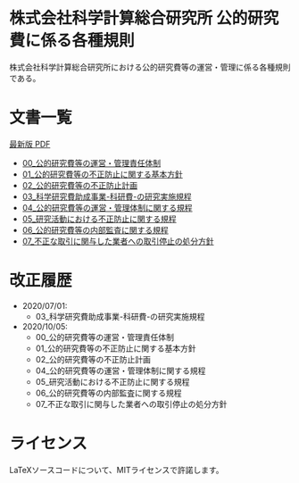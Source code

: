 # 株式会社科学計算総合研究所 公的研究費に係る各種規則
株式会社科学計算総合研究所における公的研究費等の運営・管理に係る各種規則である。


# 文書一覧
[最新版 PDF](https://ricos.pages.ritc.jp/rules_research/)
- [00_公的研究費等の運営・管理責任体制](./tex/00_公的研究費等の運営・管理責任体制/)
- [01_公的研究費等の不正防止に関する基本方針](./tex/01_公的研究費等の不正防止に関する基本方針/)
- [02_公的研究費等の不正防止計画](./tex/02_公的研究費等の不正防止計画/)
- [03_科学研究費助成事業-科研費-の研究実施規程](./tex/03_科学研究費助成事業-科研費-の研究実施規程/)
- [04_公的研究費等の運営・管理体制に関する規程](./tex/04_公的研究費等の運営・管理体制に関する規程/)
- [05_研究活動における不正防止に関する規程](./tex/05_研究活動における不正防止に関する規程/)
- [06_公的研究費等の内部監査に関する規程](./tex/06_公的研究費等の内部監査に関する規程/)
- [07_不正な取引に関与した業者への取引停止の処分方針](./tex/07_不正な取引に関与した業者への取引停止の処分方針/)


# 改正履歴
- 2020/07/01:
  - 03_科学研究費助成事業-科研費-の研究実施規程
- 2020/10/05:
  - 00_公的研究費等の運営・管理責任体制
  - 01_公的研究費等の不正防止に関する基本方針
  - 02_公的研究費等の不正防止計画
  - 04_公的研究費等の運営・管理体制に関する規程
  - 05_研究活動における不正防止に関する規程
  - 06_公的研究費等の内部監査に関する規程
  - 07_不正な取引に関与した業者への取引停止の処分方針


# ライセンス
LaTeXソースコードについて、MITライセンスで許諾します。

